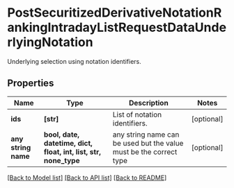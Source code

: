 # PostSecuritizedDerivativeNotationRankingIntradayListRequestDataUnderlyingNotation

Underlying selection using notation identifiers.

## Properties
Name | Type | Description | Notes
------------ | ------------- | ------------- | -------------
**ids** | **[str]** | List of notation identifiers. | [optional] 
**any string name** | **bool, date, datetime, dict, float, int, list, str, none_type** | any string name can be used but the value must be the correct type | [optional]

[[Back to Model list]](../README.md#documentation-for-models) [[Back to API list]](../README.md#documentation-for-api-endpoints) [[Back to README]](../README.md)


